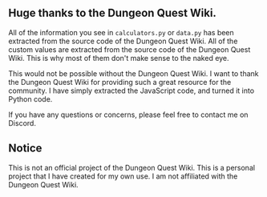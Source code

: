 ## Huge thanks to the Dungeon Quest Wiki.
All of the information you see in `calculators.py` or `data.py` has been extracted from the source code of the Dungeon Quest Wiki.
All of the custom values are extracted from the source code of the Dungeon Quest Wiki. This is why most of them don't make sense to the naked eye.

This would not be possible without the Dungeon Quest Wiki.
I want to thank the Dungeon Quest Wiki for providing such a great resource for the community.
I have simply extracted the JavaScript code, and turned it into Python code.

If you have any questions or concerns, please feel free to contact me on Discord.

## Notice
This is not an official project of the Dungeon Quest Wiki.
This is a personal project that I have created for my own use.
I am not affiliated with the Dungeon Quest Wiki.
